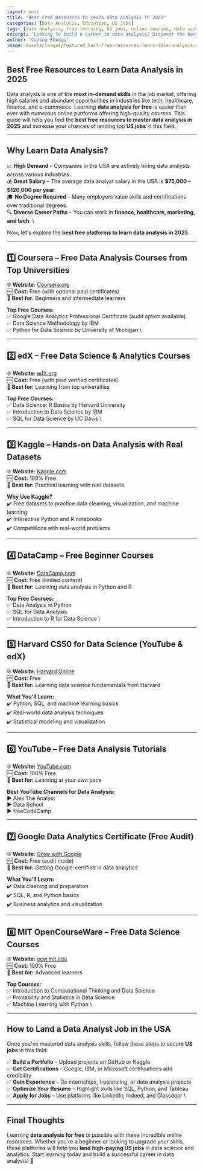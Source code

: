 ```yaml
---
layout: post
title: "Best Free Resources to Learn Data Analysis in 2025"
categories: [Data Analysis, Education, US Jobs]
tags: [data analysis, free learning, US jobs, online courses, data science, analytics]
excerpt: "Looking to build a career in data analysis? Discover the best free resources to learn data analysis in 2025 and secure top US jobs in this in-demand field."
author: "Coding Rhodes"
image: assets/images/featured_best-free-resources-learn-data-analysis-2025.webp
---
```


## Best Free Resources to Learn Data Analysis in 2025  

Data analysis is one of the **most in-demand skills** in the job market, offering high salaries and abundant opportunities in industries like tech, healthcare, finance, and e-commerce. Learning **data analysis for free** is easier than ever with numerous online platforms offering high-quality courses. This guide will help you find the **best free resources to master data analysis in 2025** and increase your chances of landing top **US jobs** in this field.

---

## Why Learn Data Analysis?  

📈 **High Demand** – Companies in the USA are actively hiring data analysts across various industries.  \
💰 **Great Salary** – The average data analyst salary in the USA is **$75,000 – $120,000 per year**.  \
🎓 **No Degree Required** – Many employers value skills and certifications over traditional degrees.  \
🔍 **Diverse Career Paths** – You can work in **finance, healthcare, marketing, and tech**.  \

Now, let's explore the **best free platforms to learn data analysis in 2025**.

---

## 1️⃣ Coursera – Free Data Analysis Courses from Top Universities  

🌐 **Website:** [Coursera.org](https://www.coursera.org)  
🆓 **Cost:** Free (with optional paid certificates)  
📌 **Best for:** Beginners and intermediate learners  

**Top Free Courses:**  
✅ Google Data Analytics Professional Certificate (audit option available)  \
✅ Data Science Methodology by IBM  \
✅ Python for Data Science by University of Michigan  \

---

## 2️⃣ edX – Free Data Science & Analytics Courses  

🌐 **Website:** [edX.org](https://www.edx.org)  
🆓 **Cost:** Free (with paid verified certificates)  
📌 **Best for:** Learning from top universities  

**Top Free Courses:**  
✅ Data Science: R Basics by Harvard University  \
✅ Introduction to Data Science by IBM  \
✅ SQL for Data Science by UC Davis  \

---

## 3️⃣ Kaggle – Hands-on Data Analysis with Real Datasets  

🌐 **Website:** [Kaggle.com](https://www.kaggle.com)  
🆓 **Cost:** 100% Free  
📌 **Best for:** Practical learning with real datasets  

**Why Use Kaggle?**  
✔️ Free datasets to practice data cleaning, visualization, and machine learning  
✔️ Interactive Python and R notebooks  
✔️ Competitions with real-world problems  

---

## 4️⃣ DataCamp – Free Beginner Courses  

🌐 **Website:** [DataCamp.com](https://www.datacamp.com)  
🆓 **Cost:** Free (limited content)  
📌 **Best for:** Learning data analysis in Python and R  

**Top Free Courses:**  
✅ Data Analysis in Python  \
✅ SQL for Data Analysis  \
✅ Introduction to R for Data Science  \

---

## 5️⃣ Harvard CS50 for Data Science (YouTube & edX)  

🌐 **Website:** [Harvard Online](https://cs50.harvard.edu/ai/)  
🆓 **Cost:** Free  
📌 **Best for:** Learning data science fundamentals from Harvard  

**What You'll Learn:**  
✔️ Python, SQL, and machine learning basics  
✔️ Real-world data analysis techniques  
✔️ Statistical modeling and visualization  

---

## 6️⃣ YouTube – Free Data Analysis Tutorials  

🌐 **Website:** [YouTube.com](https://www.youtube.com)  
🆓 **Cost:** 100% Free  
📌 **Best for:** Learning at your own pace  

**Best YouTube Channels for Data Analysis:**  
▶️ Alex The Analyst  
▶️ Data School  
▶️ freeCodeCamp  

---

## 7️⃣ Google Data Analytics Certificate (Free Audit)  

🌐 **Website:** [Grow with Google](https://grow.google/certificates/)  
🆓 **Cost:** Free (audit mode)  
📌 **Best for:** Getting Google-certified in data analytics  

**What You'll Learn:**  
✔️ Data cleaning and preparation  
✔️ SQL, R, and Python basics  
✔️ Business analytics and visualization  

---

## 8️⃣ MIT OpenCourseWare – Free Data Science Courses  

🌐 **Website:** [ocw.mit.edu](https://ocw.mit.edu)  
🆓 **Cost:** 100% Free  
📌 **Best for:** Advanced learners  

**Top Courses:**  
✅ Introduction to Computational Thinking and Data Science  \
✅ Probability and Statistics in Data Science  \
✅ Machine Learning with Python  \

---

## How to Land a Data Analyst Job in the USA  

Once you've mastered data analysis skills, follow these steps to secure **US jobs** in this field:

✅ **Build a Portfolio** – Upload projects on GitHub or Kaggle  \
✅ **Get Certifications** – Google, IBM, or Microsoft certifications add credibility  \
✅ **Gain Experience** – Do internships, freelancing, or data analysis projects  \
✅ **Optimize Your Resume** – Highlight skills like SQL, Python, and Tableau  \
✅ **Apply for Jobs** – Use platforms like LinkedIn, Indeed, and Glassdoor  \

---

## Final Thoughts  

Learning **data analysis for free** is possible with these incredible online resources. Whether you're a beginner or looking to upgrade your skills, these platforms will help you **land high-paying US jobs** in data science and analytics. Start learning today and build a successful career in data analysis! 🚀

